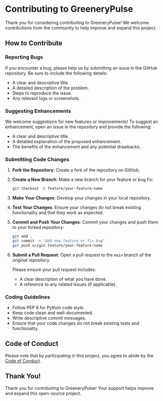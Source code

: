 # Contributing to GreeneryPulse

Thank you for considering contributing to GreeneryPulse! We welcome contributions from the community to help improve and expand this project.

## How to Contribute

### Reporting Bugs

If you encounter a bug, please help us by submitting an issue in the GitHub repository. Be sure to include the following details:

- A clear and descriptive title.
- A detailed description of the problem.
- Steps to reproduce the issue.
- Any relevant logs or screenshots.

### Suggesting Enhancements

We welcome suggestions for new features or improvements! To suggest an enhancement, open an issue in the repository and provide the following:

- A clear and descriptive title.
- A detailed explanation of the proposed enhancement.
- The benefits of the enhancement and any potential drawbacks.

### Submitting Code Changes

1. **Fork the Repository**: Create a fork of the repository on GitHub.

2. **Create a New Branch**: Make a new branch for your feature or bug fix:

    ```bash
    git checkout -b feature/your-feature-name
    ```

3. **Make Your Changes**: Develop your changes in your local repository.

4. **Test Your Changes**: Ensure your changes do not break existing functionality and that they work as expected.

5. **Commit and Push Your Changes**: Commit your changes and push them to your forked repository:

    ```bash
    git add .
    git commit -m "Add new feature or fix bug"
    git push origin feature/your-feature-name
    ```

6. **Submit a Pull Request**: Open a pull request to the `main` branch of the original repository.

   Please ensure your pull request includes:
   - A clear description of what you have done.
   - A reference to any related issues (if applicable).

### Coding Guidelines

- Follow PEP 8 for Python code style.
- Keep code clean and well-documented.
- Write descriptive commit messages.
- Ensure that your code changes do not break existing tests and functionality.

## Code of Conduct

Please note that by participating in this project, you agree to abide by the [Code of Conduct](CODE_OF_CONDUCT.md).

## Thank You!

Thank you for contributing to GreeneryPulse! Your support helps improve and expand this open-source project.

